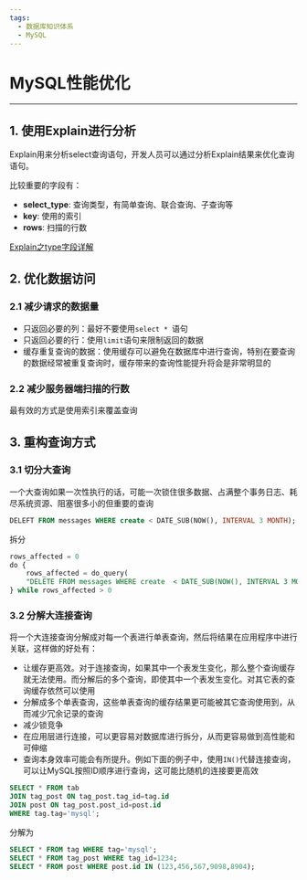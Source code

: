 ```yaml
---
tags:
  - 数据库知识体系
  - MySQL
---
```

# MySQL性能优化
___

## 1. 使用Explain进行分析
Explain用来分析select查询语句，开发人员可以通过分析Explain结果来优化查询语句。

比较重要的字段有：
- **select_type**: 查询类型，有简单查询、联合查询、子查询等
- **key**: 使用的索引
- **rows**: 扫描的行数

[Explain之type字段详解](006.MySQL%20Explain之type字段详解.md)

## 2. 优化数据访问

### 2.1 减少请求的数据量
- 只返回必要的列：最好不要使用`select * `语句
- 只返回必要的行：使用`limit`语句来限制返回的数据
- 缓存重复查询的数据：使用缓存可以避免在数据库中进行查询，特别在要查询的数据经常被重复查询时，缓存带来的查询性能提升将会是非常明显的

### 2.2 减少服务器端扫描的行数

最有效的方式是使用索引来覆盖查询

## 3. 重构查询方式

### 3.1 切分大查询
一个大查询如果一次性执行的话，可能一次锁住很多数据、占满整个事务日志、耗尽系统资源、阻塞很多小的但重要的查询
```sql
DELEFT FROM messages WHERE create < DATE_SUB(NOW(), INTERVAL 3 MONTH);
```
拆分
```sql
rows_affected = 0
do {
    rows_affected = do_query(
    "DELETE FROM messages WHERE create  < DATE_SUB(NOW(), INTERVAL 3 MONTH) LIMIT 10000")
} while rows_affected > 0
```

### 3.2 分解大连接查询
将一个大连接查询分解成对每一个表进行单表查询，然后将结果在应用程序中进行关联，这样做的好处有：
- 让缓存更高效。对于连接查询，如果其中一个表发生变化，那么整个查询缓存就无法使用。而分解后的多个查询，即使其中一个表发生变化。对其它表的查询缓存依然可以使用
- 分解成多个单表查询，这些单表查询的缓存结果更可能被其它查询使用到，从而减少冗余记录的查询
- 减少锁竞争
- 在应用层进行连接，可以更容易对数据库进行拆分，从而更容易做到高性能和可伸缩
- 查询本身效率可能会有所提升。例如下面的例子中，使用`IN()`代替连接查询，可以让MySQL按照ID顺序进行查询，这可能比随机的连接要更高效

```sql
SELECT * FROM tab
JOIN tag_post ON tag_post.tag_id=tag.id
JOIN post ON tag_post.post_id=post.id
WHERE tag.tag='mysql';
```
分解为
```sql
SELECT * FROM tag WHERE tag='mysql';
SELECT * FROM tag_post WHERE tag_id=1234;
SELECT * FROM post WHERE post.id IN (123,456,567,9098,8904);
```